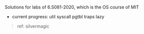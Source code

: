 Solutions for labs of 6.S081-2020, which is the OS course of MIT

- current progress: util syscall pgtbl traps lazy

> ref: silvermagic
